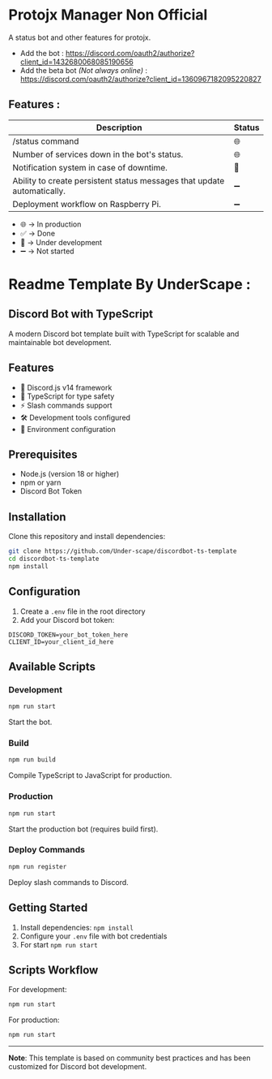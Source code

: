 # Protojx Manager Non Official
A status bot and other features for protojx.

- Add the bot : https://discord.com/oauth2/authorize?client_id=1432680068085190656
- Add the beta bot *(Not always online)* : https://discord.com/oauth2/authorize?client_id=1360967182095220827

## Features :

| Description | Status |
|-------------|--------|
| /status command | 🌐 |
| Number of services down in the bot's status. | 🌐 |
| Notification system in case of downtime. | 🚧 |
| Ability to create persistent status messages that update automatically. | ➖ |
| Deployment workflow on Raspberry Pi. | ➖ |

- 🌐 -> In production
- ✅ -> Done
- 🚧 -> Under development
- ➖ -> Not started


# Readme Template By UnderScape :
## Discord Bot with TypeScript
A modern Discord bot template built with TypeScript for scalable and maintainable bot development.

## Features
- 🤖 Discord.js v14 framework
- 📘 TypeScript for type safety
- ⚡ Slash commands support
- 🛠️ Development tools configured
- 🔧 Environment configuration

## Prerequisites
- Node.js (version 18 or higher)
- npm or yarn
- Discord Bot Token

## Installation
Clone this repository and install dependencies:
```bash
git clone https://github.com/Under-scape/discordbot-ts-template
cd discordbot-ts-template
npm install
```

## Configuration
1. Create a `.env` file in the root directory
2. Add your Discord bot token:
```env
DISCORD_TOKEN=your_bot_token_here
CLIENT_ID=your_client_id_here
```

## Available Scripts
### Development
```bash
npm run start
```
Start the bot.

### Build
```bash
npm run build
```
Compile TypeScript to JavaScript for production.

### Production
```bash
npm run start
```
Start the production bot (requires build first).

### Deploy Commands
```bash
npm run register
```
Deploy slash commands to Discord.

## Getting Started
1. Install dependencies: `npm install`
2. Configure your `.env` file with bot credentials
3. For start `npm run start`

## Scripts Workflow
For development:
```bash
npm run start
```
For production:
```bash
npm run start
```

---
**Note**: This template is based on community best practices and has been customized for Discord bot development.
